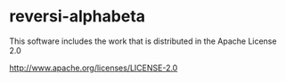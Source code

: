 # reversi-alphabeta

This software includes the work that is distributed in the Apache License 2.0

http://www.apache.org/licenses/LICENSE-2.0
